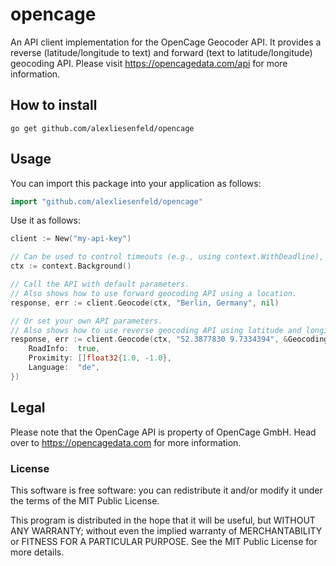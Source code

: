 # opencage
An API client implementation for the OpenCage Geocoder API. It provides a reverse (latitude/longitude to text) and 
forward (text to latitude/longitude) geocoding API. Please visit https://opencagedata.com/api for 
more information.

## How to install
```shell
go get github.com/alexliesenfeld/opencage
```

## Usage
You can import this package into your application as follows:
```go
import "github.com/alexliesenfeld/opencage"
```

Use it as follows:

```go
client := New("my-api-key")

// Can be used to control timeouts (e.g., using context.WithDeadline), cancellation, etc.
ctx := context.Background()

// Call the API with default parameters.
// Also shows how to use forward geocoding API using a location.
response, err := client.Geocode(ctx, "Berlin, Germany", nil)

// Or set your own API parameters.
// Also shows how to use reverse geocoding API using latitude and longitude.
response, err := client.Geocode(ctx, "52.3877830 9.7334394", &GeocodingParams{
    RoadInfo:  true,
    Proximity: []float32{1.0, -1.0},
    Language:  "de",
})
```
## Legal

Please note that the OpenCage API is property of OpenCage GmbH. 
Head over to https://opencagedata.com for more information.

### License

This software is free software: you can redistribute it and/or modify it under the terms of the MIT Public License.

This program is distributed in the hope that it will be useful, but WITHOUT ANY WARRANTY; without even the implied
warranty of MERCHANTABILITY or FITNESS FOR A PARTICULAR PURPOSE. See the MIT Public License for more details.